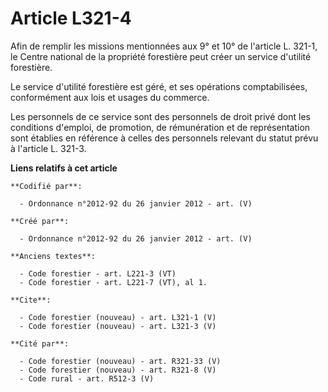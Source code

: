 # Article L321-4

Afin de remplir les missions mentionnées aux 9° et 10° de l'article L. 321-1, le Centre national de la propriété forestière
peut créer un service d'utilité forestière.

Le service d'utilité forestière est géré, et ses opérations comptabilisées, conformément aux lois et usages du commerce.

Les personnels de ce service sont des personnels de droit privé dont les conditions d'emploi, de promotion, de rémunération
et de représentation sont établies en référence à celles des personnels relevant du statut prévu à l'article L. 321-3.

**Liens relatifs à cet article**

	**Codifié par**:

	  - Ordonnance n°2012-92 du 26 janvier 2012 - art. (V)

	**Créé par**:

	  - Ordonnance n°2012-92 du 26 janvier 2012 - art. (V)

	**Anciens textes**:

	  - Code forestier - art. L221-3 (VT)
	  - Code forestier - art. L221-7 (VT), al 1.

	**Cite**:

	  - Code forestier (nouveau) - art. L321-1 (V)
	  - Code forestier (nouveau) - art. L321-3 (V)

	**Cité par**:

	  - Code forestier (nouveau) - art. R321-33 (V)
	  - Code forestier (nouveau) - art. R321-8 (V)
	  - Code rural - art. R512-3 (V)
